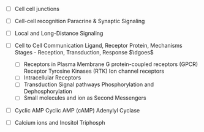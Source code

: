 
- [ ] Cell cell junctions
- [ ] Cell-cell recognition
	Paracrine & Synaptic Signaling

- [ ] Local and Long-Distance Signaling
- [ ] Cell to Cell Communication
      Ligand, Receptor Protein, Mechanisms
      Stages - Reception, Transduction, Response
      $\dgoes$
    - [ ] Receptors in Plasma Membrane
          G protein-coupled receptors (GPCR)
          Receptor Tyrosine Kinases (RTK)
          Ion channel receptors
    - [ ] Intracellular Receptors
    - [ ] Transduction
          Signal pathways
          Phosphorylation and Dephosphorylation
    - [ ] Small molecules and ion as Second Messengers
  
- [ ] Cyclic AMP
      Cyclic AMP (cAMP)
      Adenylyl Cyclase
- [ ] Calcium ions and Inositol Triphosph